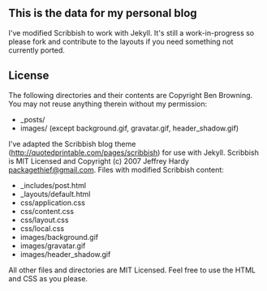 ## This is the data for my personal blog

I've modified Scribbish to work with Jekyll. It's still a work-in-progress so please fork and contribute to the layouts if you need something not currently ported.

## License

The following directories and their contents are Copyright Ben Browning. You may not reuse anything therein without my permission:

* _posts/
* images/ (except background.gif, gravatar.gif, header_shadow.gif)

I've adapted the Scribbish blog theme (http://quotedprintable.com/pages/scribbish) for use with Jekyll. Scribbish is MIT Licensed and Copyright (c) 2007 Jeffrey Hardy <packagethief@gmail.com>. Files with modified Scribbish content:

* _includes/post.html
* _layouts/default.html
* css/application.css
* css/content.css
* css/layout.css
* css/local.css
* images/background.gif
* images/gravatar.gif
* images/header_shadow.gif

All other files and directories are MIT Licensed. Feel free to use the HTML and CSS as you please.